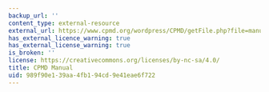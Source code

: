 ```yaml
---
backup_url: ''
content_type: external-resource
external_url: https://www.cpmd.org/wordpress/CPMD/getFile.php?file=manual.pdf
has_external_licence_warning: true
has_external_license_warning: true
is_broken: ''
license: https://creativecommons.org/licenses/by-nc-sa/4.0/
title: CPMD Manual
uid: 989f90e1-39aa-4fb1-94cd-9e41eae6f722
---
```

